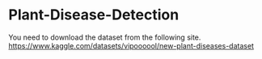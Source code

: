 # Plant-Disease-Detection
You need to download the dataset from the following site.
https://www.kaggle.com/datasets/vipoooool/new-plant-diseases-dataset
